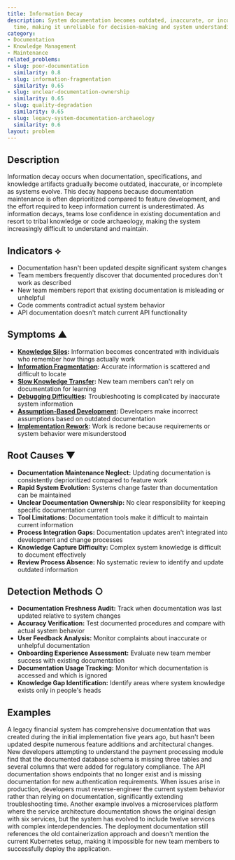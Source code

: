 ```yaml
---
title: Information Decay
description: System documentation becomes outdated, inaccurate, or incomplete over
  time, making it unreliable for decision-making and system understanding.
category:
- Documentation
- Knowledge Management
- Maintenance
related_problems:
- slug: poor-documentation
  similarity: 0.8
- slug: information-fragmentation
  similarity: 0.65
- slug: unclear-documentation-ownership
  similarity: 0.65
- slug: quality-degradation
  similarity: 0.65
- slug: legacy-system-documentation-archaeology
  similarity: 0.6
layout: problem
---
```


## Description

Information decay occurs when documentation, specifications, and knowledge artifacts gradually become outdated, inaccurate, or incomplete as systems evolve. This decay happens because documentation maintenance is often deprioritized compared to feature development, and the effort required to keep information current is underestimated. As information decays, teams lose confidence in existing documentation and resort to tribal knowledge or code archaeology, making the system increasingly difficult to understand and maintain.

## Indicators ⟡

- Documentation hasn't been updated despite significant system changes
- Team members frequently discover that documented procedures don't work as described
- New team members report that existing documentation is misleading or unhelpful
- Code comments contradict actual system behavior
- API documentation doesn't match current API functionality

## Symptoms ▲

- **[Knowledge Silos](knowledge-silos.md):** Information becomes concentrated with individuals who remember how things actually work
- **[Information Fragmentation](information-fragmentation.md):** Accurate information is scattered and difficult to locate
- **[Slow Knowledge Transfer](slow-knowledge-transfer.md):** New team members can't rely on documentation for learning
- **[Debugging Difficulties](debugging-difficulties.md):** Troubleshooting is complicated by inaccurate system information
- **[Assumption-Based Development](assumption-based-development.md):** Developers make incorrect assumptions based on outdated documentation
- **[Implementation Rework](implementation-rework.md):** Work is redone because requirements or system behavior were misunderstood

## Root Causes ▼

- **Documentation Maintenance Neglect:** Updating documentation is consistently deprioritized compared to feature work
- **Rapid System Evolution:** Systems change faster than documentation can be maintained
- **Unclear Documentation Ownership:** No clear responsibility for keeping specific documentation current
- **Tool Limitations:** Documentation tools make it difficult to maintain current information
- **Process Integration Gaps:** Documentation updates aren't integrated into development and change processes
- **Knowledge Capture Difficulty:** Complex system knowledge is difficult to document effectively
- **Review Process Absence:** No systematic review to identify and update outdated information

## Detection Methods ○

- **Documentation Freshness Audit:** Track when documentation was last updated relative to system changes
- **Accuracy Verification:** Test documented procedures and compare with actual system behavior
- **User Feedback Analysis:** Monitor complaints about inaccurate or unhelpful documentation
- **Onboarding Experience Assessment:** Evaluate new team member success with existing documentation
- **Documentation Usage Tracking:** Monitor which documentation is accessed and which is ignored
- **Knowledge Gap Identification:** Identify areas where system knowledge exists only in people's heads

## Examples

A legacy financial system has comprehensive documentation that was created during the initial implementation five years ago, but hasn't been updated despite numerous feature additions and architectural changes. New developers attempting to understand the payment processing module find that the documented database schema is missing three tables and several columns that were added for regulatory compliance. The API documentation shows endpoints that no longer exist and is missing documentation for new authentication requirements. When issues arise in production, developers must reverse-engineer the current system behavior rather than relying on documentation, significantly extending troubleshooting time. Another example involves a microservices platform where the service architecture documentation shows the original design with six services, but the system has evolved to include twelve services with complex interdependencies. The deployment documentation still references the old containerization approach and doesn't mention the current Kubernetes setup, making it impossible for new team members to successfully deploy the application.